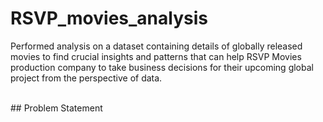 # RSVP_movies_analysis
Performed analysis on a dataset containing details of globally released movies to find crucial insights and patterns that can help RSVP Movies production company to take business decisions for their upcoming global project from the perspective of data.

<br>
## Problem Statement
